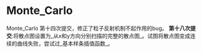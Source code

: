 # Monte_Carlo
Monte_Carlo
第十四次提交，修正了粒子反射机制不起作用的bug。
**第十八次提交**:将散点图设置为_从x和y方向分别扫描的完整的散点图_。试图将散点图变成连续的曲线失败，尝试过_基本样条插值函数_。
